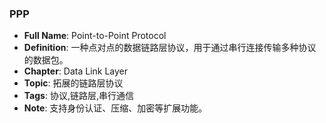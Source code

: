### PPP
- **Full Name**: Point-to-Point Protocol
- **Definition**: 一种点对点的数据链路层协议，用于通过串行连接传输多种协议的数据包。
- **Chapter**: Data Link Layer
- **Topic**: 拓展的链路层协议
- **Tags**: 协议,链路层,串行通信
- **Note**: 支持身份认证、压缩、加密等扩展功能。
